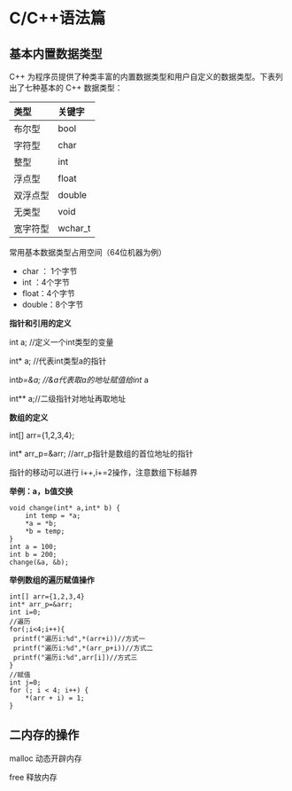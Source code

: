 # C/C++语法篇

## 基本内置数据类型

C++ 为程序员提供了种类丰富的内置数据类型和用户自定义的数据类型。下表列出了七种基本的 C++ 数据类型：

| 类型     | 关键字  |
| :------- | :------ |
| 布尔型   | bool    |
| 字符型   | char    |
| 整型     | int     |
| 浮点型   | float   |
| 双浮点型 | double  |
| 无类型   | void    |
| 宽字符型 | wchar_t |

常用基本数据类型占用空间（64位机器为例）

-  char ： 1个字节
-  int ：4个字节
-  float：4个字节
-  double：8个字节

**指针和引用的定义**

int a;  //定义一个int类型的变量

int* a; //代表int类型a的指针

int*b=&a; //&a代表取a的地址赋值给int* a

int** a;//二级指针对地址再取地址

**数组的定义**

int[] arr={1,2,3,4};

int* arr_p=&arr; //arr_p指针是数组的首位地址的指针

指针的移动可以进行 i++,i+=2操作，注意数组下标越界



**举例：a，b值交换**

```
void change(int* a,int* b) {
	int temp = *a;
	*a = *b;
	*b = temp;
}
int a = 100;
int b = 200;
change(&a, &b);
```

**举例数组的遍历赋值操作**

```
int[] arr={1,2,3,4}
int* arr_p=&arr;
int i=0;
//遍历
for(;i<4;i++){
 printf("遍历i:%d",*(arr+i))//方式一
 printf("遍历i:%d",*(arr_p+i))//方式二
 printf("遍历i:%d",arr[i])//方式三
}
//赋值
int j=0;
for (; i < 4; i++) {
	*(arr + i) = 1;
}

```

## 二内存的操作

malloc 动态开辟内存

free 释放内存